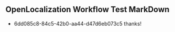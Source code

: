 ## OpenLocalization Workflow Test MarkDown
* 6dd085c8-84c5-42b0-aa44-d47d6eb073c5 thanks!

<!--HONumber=Jul16_HO3-->


